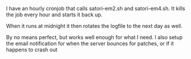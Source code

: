 I have an hourly cronjob that calls satori-em2.sh and satori-em4.sh.  It kills the job every hour and starts it back up.  

When it runs at midnight it then rotates the logfile to the next day as well.

By no means perfect, but works well enough for what I need.  I also setup the email notification for when the server bounces for patches, or if it happens to crash out
